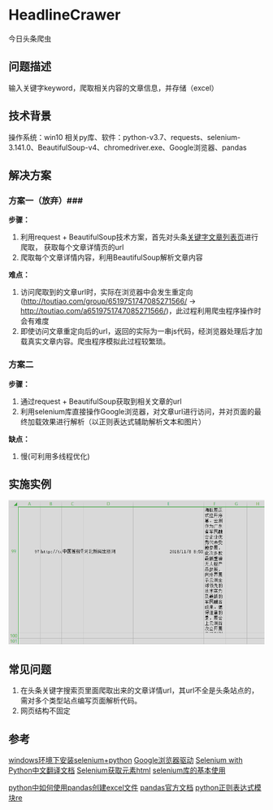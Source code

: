 # HeadlineCrawer  #
今日头条爬虫
  
## 问题描述 ##
输入关键字keyword，爬取相关内容的文章信息，并存储（excel）

## 技术背景 ##
操作系统：win10
相关py库、软件：python-v3.7、requests、selenium-3.141.0、BeautifulSoup-v4、chromedriver.exe、Google浏览器、pandas

## 解决方案 ##
### 方案一（放弃）###

**步骤：**
1. 利用request + BeautifulSoup技术方案，首先对头条[关键字文章列表页](https://www.toutiao.com/search/?keyword=%E5%9B%BE%E7%89%87)进行爬取，
获取每个文章详情页的url
2. 爬取每个文章详情内容，利用BeautifulSoup解析文章内容

**难点：**
1. 访问爬取到的文章url时，实际在浏览器中会发生重定向(http://toutiao.com/group/6519751747085271566/ -> http://toutiao.com/a6519751747085271566/)，此过程利用爬虫程序操作时会有难度
2. 即使访问文章重定向后的url，返回的实际为一串js代码，经浏览器处理后才加载真实文章内容。爬虫程序模拟此过程较繁琐。

### 方案二 ###
**步骤：**
1. 通过request + BeautifulSoup获取到相关文章的url
2. 利用selenium库直接操作Google浏览器，对文章url进行访问，并对页面的最终加载效果进行解析（以正则表达式辅助解析文本和图片）

**缺点：**
1. 慢(可利用多线程优化)

## 实施实例 ##
![展示1](./display/display1.png)

## 常见问题 ##
1. 在头条关键字搜索页里面爬取出来的文章详情url，其url不全是头条站点的，需对多个类型站点编写页面解析代码。
2. 网页结构不固定

## 参考 ##

[windows环境下安装selenium+python](https://www.cnblogs.com/onetheway2018/p/8568910.html)
[Google浏览器驱动](http://npm.taobao.org/mirrors/chromedriver/)
[Selenium with Python中文翻译文档](https://selenium-python-zh.readthedocs.io/en/latest/index.html)
[Selenium获取元素html](https://www.cnblogs.com/youngleesin/p/10449050.html)
[selenium库的基本使用](https://www.jianshu.com/p/3aa45532e179)

[python中如何使用pandas创建excel文件](https://jingyan.baidu.com/article/ca41422f79039c1eaf99ed73.html)
[pandas官方文档](https://pandas.pydata.org/)
[python正则表达式模块re](https://www.docs4dev.com/docs/zh/python/3.7.2rc1/all/library-re.html)